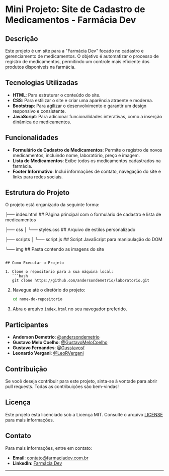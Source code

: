 # Mini Projeto: Site de Cadastro de Medicamentos - Farmácia Dev

## Descrição

Este projeto é um site para a "Farmácia Dev" focado no cadastro e gerenciamento de medicamentos. O objetivo é automatizar o processo de registro de medicamentos, permitindo um controle mais eficiente dos produtos disponíveis na farmácia.

## Tecnologias Utilizadas

- **HTML**: Para estruturar o conteúdo do site.
- **CSS**: Para estilizar o site e criar uma aparência atraente e moderna.
- **Bootstrap**: Para agilizar o desenvolvimento e garantir um design responsivo e consistente.
- **JavaScript**: Para adicionar funcionalidades interativas, como a inserção dinâmica de medicamentos.

## Funcionalidades

- **Formulário de Cadastro de Medicamentos**: Permite o registro de novos medicamentos, incluindo nome, laboratório, preço e imagem.
- **Lista de Medicamentos**: Exibe todos os medicamentos cadastrados na farmácia.
- **Footer Informativo**: Inclui informações de contato, navegação do site e links para redes sociais.

## Estrutura do Projeto

O projeto está organizado da seguinte forma:



├── index.html             ## Página principal com o formulário de cadastro e lista de medicamentos

├── css
│   └── styles.css         ## Arquivo de estilos personalizado

├── scripts
│   └── script.js          ## Script JavaScript para manipulação do DOM

└── img                    ## Pasta contendo as imagens do site
```

## Como Executar o Projeto

1. Clone o repositório para a sua máquina local:
   ```bash
   git clone https://github.com/andersondemetrio/laboratorio.git
   ```

2. Navegue até o diretório do projeto:
   ```bash
   cd nome-do-repositorio
   ```

3. Abra o arquivo `index.html` no seu navegador preferido.

## Participantes

- **Anderson Demetrio**: [@andersondemetrio](https://github.com/andersondemetrio)
- **Gustavo Melo Coelho**: [@GustavoMeloCoelho](https://github.com/GustavoMeloCoelho)
- **Gustavo Fernandes**: [@Gusstavosf](https://github.com/Gusstavosf)
- **Leonardo Vergani**: [@LeoRVergani](https://github.com/LeoRVergani)


## Contribuição

Se você deseja contribuir para este projeto, sinta-se à vontade para abrir pull requests. Todas as contribuições são bem-vindas!

## Licença

Este projeto está licenciado sob a Licença MIT. Consulte o arquivo [LICENSE](LICENSE) para mais informações.

## Contato

Para mais informações, entre em contato:
- **Email**: contato@farmaciadev.com.br
- **LinkedIn**: [Farmácia Dev](https://www.linkedin.com/in/farmaciadev)

---

